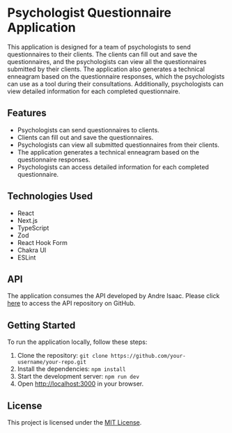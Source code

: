 # Psychologist Questionnaire Application

This application is designed for a team of psychologists to send questionnaires to their clients. The clients can fill out and save the questionnaires, and the psychologists can view all the questionnaires submitted by their clients. The application also generates a technical enneagram based on the questionnaire responses, which the psychologists can use as a tool during their consultations. Additionally, psychologists can view detailed information for each completed questionnaire.

## Features

- Psychologists can send questionnaires to clients.
- Clients can fill out and save the questionnaires.
- Psychologists can view all submitted questionnaires from their clients.
- The application generates a technical enneagram based on the questionnaire responses.
- Psychologists can access detailed information for each completed questionnaire.

## Technologies Used

- React
- Next.js
- TypeScript
- Zod
- React Hook Form
- Chakra UI
- ESLint

## API

The application consumes the API developed by Andre Isaac. Please click [here](https://github.com/devAndre-Isaac/enneagram-api) to access the API repository on GitHub.

## Getting Started

To run the application locally, follow these steps:

1. Clone the repository: `git clone https://github.com/your-username/your-repo.git`
2. Install the dependencies: `npm install`
3. Start the development server: `npm run dev`
4. Open [http://localhost:3000](http://localhost:3000) in your browser.

## License

This project is licensed under the [MIT License](https://opensource.org/licenses/MIT).

